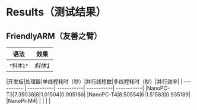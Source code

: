 # Results（测试结果）
## FriendlyARM（友善之臂）

|语法|效果|
|----|-----|
|`*斜体1*`|*斜体1*|

|开发板|处理器|单线程耗时（秒）|并行线程数|多线程耗时（秒）|并行效率|
| ---------- | -----------| -----------| -----------| -----------|
|NanoPC-T3|7.35038|8|1.01504|0.905186|
|NanoPC-T4|8.50554|6|1.51583|0.935189|
|NanoPi-M4| | | | |


